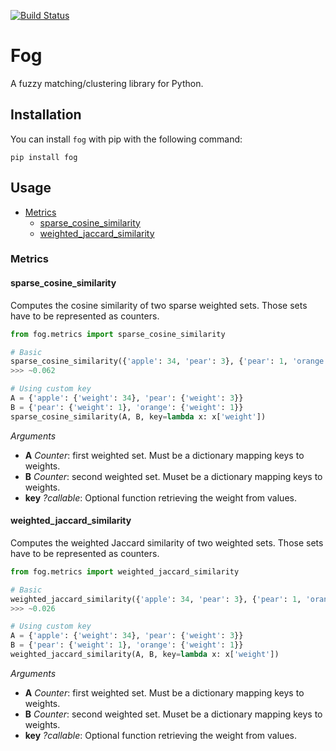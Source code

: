 [![Build Status](https://travis-ci.org/Yomguithereal/fog.svg)](https://travis-ci.org/Yomguithereal/fog)

# Fog

A fuzzy matching/clustering library for Python.

## Installation

You can install `fog` with pip with the following command:

```
pip install fog
```

## Usage

* [Metrics](#metrics)
  - [sparse_cosine_similarity](#sparse_cosine_similarity)
  - [weighted_jaccard_similarity](#weighted_jaccard_similarity)

### Metrics

#### sparse_cosine_similarity

Computes the cosine similarity of two sparse weighted sets. Those sets have to be represented as counters.

```python
from fog.metrics import sparse_cosine_similarity

# Basic
sparse_cosine_similarity({'apple': 34, 'pear': 3}, {'pear': 1, 'orange': 1})
>>> ~0.062

# Using custom key
A = {'apple': {'weight': 34}, 'pear': {'weight': 3}}
B = {'pear': {'weight': 1}, 'orange': {'weight': 1}}
sparse_cosine_similarity(A, B, key=lambda x: x['weight'])
```

*Arguments*

* **A** *Counter*: first weighted set. Must be a dictionary mapping keys to weights.
* **B** *Counter*: second weighted set. Muset be a dictionary mapping keys to weights.
* **key** *?callable*: Optional function retrieving the weight from values.

#### weighted_jaccard_similarity

Computes the weighted Jaccard similarity of two weighted sets. Those sets have to be represented as counters.

```python
from fog.metrics import weighted_jaccard_similarity

# Basic
weighted_jaccard_similarity({'apple': 34, 'pear': 3}, {'pear': 1, 'orange': 1})
>>> ~0.026

# Using custom key
A = {'apple': {'weight': 34}, 'pear': {'weight': 3}}
B = {'pear': {'weight': 1}, 'orange': {'weight': 1}}
weighted_jaccard_similarity(A, B, key=lambda x: x['weight'])
```

*Arguments*

* **A** *Counter*: first weighted set. Must be a dictionary mapping keys to weights.
* **B** *Counter*: second weighted set. Muset be a dictionary mapping keys to weights.
* **key** *?callable*: Optional function retrieving the weight from values.
